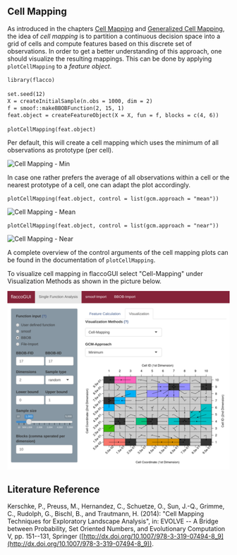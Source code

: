## Cell Mapping
As introduced in the chapters [Cell Mapping](cm.md) and [Generalized Cell Mapping](gcm.md), the idea of *cell mapping* is to partition a continuous decision space into a grid of cells and compute features based on this discrete set of observations.
In order to get a better understanding of this approach, one should visualize the resulting mappings. This can be done by applying `plotCellMapping` to a *feature object*.

```{r}
library(flacco)

set.seed(12)
X = createInitialSample(n.obs = 1000, dim = 2)
f = smoof::makeBBOBFunction(2, 15, 1)
feat.object = createFeatureObject(X = X, fun = f, blocks = c(4, 6))

plotCellMapping(feat.object)
```

Per default, this will create a cell mapping which uses the minimum of all observations as prototype (per cell).

![Cell Mapping - Min](example_cm1.png)

In case one rather prefers the average of all observations within a cell or the nearest prototype of a cell, one can adapt the plot accordingly.

```{r}
plotCellMapping(feat.object, control = list(gcm.approach = "mean"))
```

![Cell Mapping - Mean](example_cm2.png)

```{r}
plotCellMapping(feat.object, control = list(gcm.approach = "near"))
```

![Cell Mapping - Near](example_cm3.png)

A complete overview of the control arguments of the cell mapping plots can be found in the documentation of `plotCellMapping`.

To visualize cell mapping in flaccoGUI select "Cell-Mapping" under Visualization Methods as shown in the picture below.

![CMviz](example_gui_viz_cm.png)

## Literature Reference

Kerschke, P., Preuss, M., Hernandez, C., Schuetze, O., Sun, J.-Q., Grimme, C., Rudolph, G., Bischl, B., and Trautmann, H. (2014): "Cell Mapping Techniques for Exploratory Landscape Analysis", in: EVOLVE -- A Bridge between Probability, Set Oriented Numbers, and Evolutionary Computation V, pp. 151--131, Springer ([http://dx.doi.org/10.1007/978-3-319-07494-8_9](http://dx.doi.org/10.1007/978-3-319-07494-8_9)).

